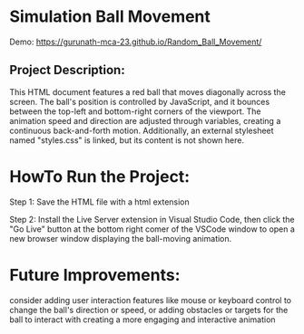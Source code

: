 # Simulation Ball Movement

Demo: https://gurunath-mca-23.github.io/Random_Ball_Movement/

## Project Description:

This HTML document features a red ball that moves diagonally across the screen. The ball's position is controlled by JavaScript, and it bounces between the top-left and bottom-right corners of the viewport. The animation speed and direction are adjusted through variables, creating a continuous back-and-forth motion. Additionally, an external stylesheet named "styles.css" is linked, but its content is not shown here.

# HowTo Run the Project:
Step 1: Save the HTML file with a html extension

Step 2: Install the Live Server extension in Visual Studio Code, then click the "Go Live" button at the bottom right comer of the VSCode window to open a new browser window displaying the ball-moving animation.

# Future Improvements:
consider adding user interaction features like mouse or keyboard control to change the ball's direction or speed, or adding obstacles or targets for the ball to interact with creating a more engaging and interactive animation
